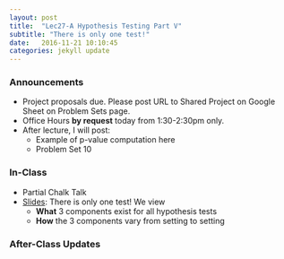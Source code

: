 ```yaml
---
layout: post
title:  "Lec27-A Hypothesis Testing Part V"
subtitle: "There is only one test!"
date:   2016-11-21 10:10:45
categories: jekyll update
---
```




### Announcements

* Project proposals due. Please post URL to Shared Project on Google Sheet on
Problem Sets page.
* Office Hours **by request** today from 1:30-2:30pm only. 
* After lecture, I will post:
    + Example of p-value computation here
    + Problem Set 10


### In-Class

* Partial Chalk Talk
* <a href = "{{ site.baseurl }}/assets/3-Statistical_Inference/hypothesis_testing_V.html" target = "_blank">Slides</a>: There is only one test! We view
    + **What** 3 components exist for all hypothesis tests
    + **How** the 3 components vary from setting to setting

### After-Class Updates

<!--
* Lec25 <a href = "{{ site.baseurl }}/assets/LC/hypothesis_testing.html" target = "_blank">learning check discussion</a>
-->

